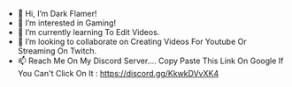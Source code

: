 - 👋 Hi, I’m Dark Flamer!
- 👀 I’m interested in Gaming!
- 🌱 I’m currently learning To Edit Videos.
- 💞️ I’m looking to collaborate on Creating Videos For Youtube Or Streaming On Twitch.
- 📫 Reach Me On My Discord Server.... Copy Paste This Link On Google If You Can't Click On It : https://discord.gg/KkwkDVvXK4

